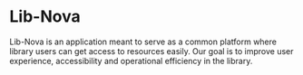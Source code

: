 # Lib-Nova
Lib-Nova is an application meant to serve as a common platform where library users can get access to resources easily. Our goal is to improve user experience, accessibility and operational efficiency in the library.
